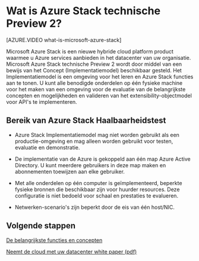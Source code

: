 <properties
    pageTitle="Wat is Azure Stack technische Preview 2? | Microsoft Azure"
    description="Azure Stack Implementatiemodel is een omgeving voor meer informatie over de kernfuncties Azure Stack en scenario's."
    services="azure-stack"
    documentationCenter=""
    authors="HeathL17"
    manager="byronr"
    editor=""/>

<tags
    ms.service="azure-stack"
    ms.workload="na"
    ms.tgt_pltfrm="na"
    ms.devlang="na"
    ms.topic="article"
    ms.date="10/13/2016"
    ms.author="helaw"/>

# <a name="what-is-azure-stack-technical-preview-2"></a>Wat is Azure Stack technische Preview 2?

[AZURE.VIDEO what-is-microsoft-azure-stack]

Microsoft Azure Stack is een nieuwe hybride cloud platform product waarmee u Azure services aanbieden in het datacenter van uw organisatie. Microsoft Azure Stack technische Preview 2 wordt door middel van een bewijs van het Concept (Implementatiemodel) beschikbaar gesteld. Het Implementatiemodel is een omgeving voor het leren en Azure Stack functies aan te tonen. U kunt alle benodigde onderdelen op één fysieke machine voor het maken van een omgeving voor de evaluatie van de belangrijkste concepten en mogelijkheden en valideren van het extensibility-objectmodel voor API's te implementeren.



## <a name="scope-of-azure-stack-poc"></a>Bereik van Azure Stack Haalbaarheidstest

-   Azure Stack Implementatiemodel mag niet worden gebruikt als een productie-omgeving en mag alleen worden gebruikt voor testen, evaluatie en demonstratie.  

-   De implementatie van de Azure is gekoppeld aan één map Azure Active Directory. U kunt meerdere gebruikers in deze map maken en abonnementen toewijzen aan elke gebruiker.

-   Met alle onderdelen op één computer is geïmplementeerd, beperkte fysieke bronnen die beschikbaar zijn voor huurder resources. Deze configuratie is niet bedoeld voor schaal en prestaties te evalueren.

-   Netwerken-scenario's zijn beperkt door de eis van één host/NIC.

## <a name="next-steps"></a>Volgende stappen

[De belangrijkste functies en concepten](azure-stack-key-features.md)

[Neemt de cloud met uw datacenter white paper (pdf)](http://download.microsoft.com/download/3/F/3/3F3811C0-969D-422C-9EDA-42CB79BABA96/Bring-the-cloud-to-your-datacenter-Microsoft-Azure-Stack.pdf)
